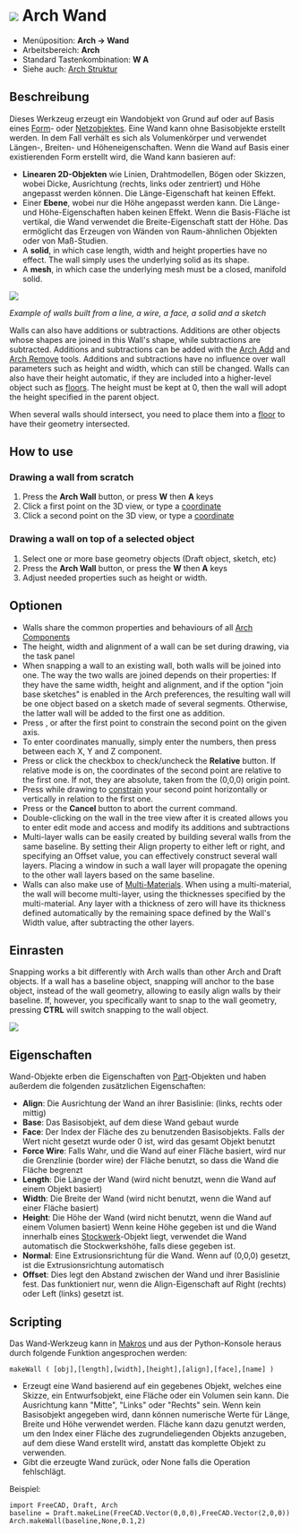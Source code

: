 # ![](images/Arch_Wall.svg) Arch Wand

- Menüposition: **Arch → Wand**
- Arbeitsbereich: **Arch**
- Standard Tastenkombination: **W A**
- Siehe auch: [Arch Struktur](Arch_Structure)

## Beschreibung

Dieses Werkzeug erzeugt ein Wandobjekt von Grund auf oder auf Basis eines [Form](Part_Module)- oder [Netzobjektes](Mesh_Module). Eine Wand kann ohne Basisobjekte erstellt werden. In dem Fall verhält es sich als Volumenkörper und verwendet Längen-, Breiten- und Höheneigenschaften. Wenn die Wand auf Basis einer existierenden Form erstellt wird, die Wand kann basieren auf:

- **Linearen 2D-Objekten** wie Linien, Drahtmodellen, Bögen oder Skizzen, wobei Dicke, Ausrichtung (rechts, links oder zentriert) und Höhe angepasst werden können. Die Länge-Eigenschaft hat keinen Effekt.
- Einer **Ebene**, wobei nur die Höhe angepasst werden kann. Die Länge- und Höhe-Eigenschaften haben keinen Effekt. Wenn die Basis-Fläche ist vertikal, die Wand verwendet die Breite-Eigenschaft statt der Höhe. Das ermöglicht das Erzeugen von Wänden von Raum-ähnlichen Objekten oder von Maß-Studien.
- A **solid**, in which case length, width and height properties have no effect. The wall simply uses the underlying solid as its shape.
- A **mesh**, in which case the underlying mesh must be a closed, manifold solid.

![](images/Arch_Wall_example.jpg)

*Example of walls built from a line, a wire, a face, a solid and a sketch*

Walls can also have additions or subtractions. Additions are other objects whose shapes are joined in this Wall's shape, while subtractions are subtracted. Additions and subtractions can be added with the [Arch Add](Arch_Add) and [Arch Remove](Arch_Remove) tools. Additions and subtractions have no influence over wall parameters such as height and width, which can still be changed. Walls can also have their height automatic, if they are included into a higher-level object such as [floors](Arch_Floor "wikilink"). The height must be kept at 0, then the wall will adopt the height specified in the parent object.

When several walls should intersect, you need to place them into a [floor](Arch_Floor "wikilink") to have their geometry intersected.

## How to use

### Drawing a wall from scratch

1. Press the **Arch Wall** button, or press **W** then **A** keys
2. Click a first point on the 3D view, or type a [coordinate](Draft_Coordinates "wikilink")
3. Click a second point on the 3D view, or type a [coordinate](Draft_Coordinates "wikilink")

### Drawing a wall on top of a selected object

1. Select one or more base geometry objects (Draft object, sketch, etc)
2. Press the **Arch Wall** button, or press the **W** then **A** keys
3. Adjust needed properties such as height or width.

## Optionen

- Walls share the common properties and behaviours of all [Arch Components](Arch_Component "wikilink")
- The height, width and alignment of a wall can be set during drawing, via the task panel
- When snapping a wall to an existing wall, both walls will be joined into one. The way the two walls are joined depends on their properties: If they have the same width, height and alignment, and if the option "join base sketches" is enabled in the Arch preferences, the resulting wall will be one object based on a sketch made of several segments. Otherwise, the latter wall will be added to the first one as addition.
- Press , or after the first point to constrain the second point on the given axis.
- To enter coordinates manually, simply enter the numbers, then press between each X, Y and Z component.
- Press or click the checkbox to check/uncheck the **Relative** button. If relative mode is on, the coordinates of the second point are relative to the first one. If not, they are absolute, taken from the (0,0,0) origin point.
- Press while drawing to [constrain](Draft_Constrain "wikilink") your second point horizontally or vertically in relation to the first one.
- Press or the **Cancel** button to abort the current command.
- Double-clicking on the wall in the tree view after it is created allows you to enter edit mode and access and modify its additions and subtractions
- Multi-layer walls can be easily created by building several walls from the same baseline. By setting their Align property to either left or right, and specifying an Offset value, you can effectively construct several wall layers. Placing a window in such a wall layer will propagate the opening to the other wall layers based on the same baseline.
- Walls can also make use of [Multi-Materials](Arch_MultiMaterial "wikilink"). When using a multi-material, the wall will become multi-layer, using the thicknesses specified by the multi-material. Any layer with a thickness of zero will have its thickness defined automatically by the remaining space defined by the Wall's Width value, after subtracting the other layers.

## Einrasten

Snapping works a bit differently with Arch walls than other Arch and Draft objects. If a wall has a baseline object, snapping will anchor to the base object, instead of the wall geometry, allowing to easily align walls by their baseline. If, however, you specifically want to snap to the wall geometry, pressing **CTRL** will switch snapping to the wall object.

![](images/Arch_wall_snap.jpg)

## Eigenschaften

Wand-Objekte erben die Eigenschaften von [Part](Part_Module "wikilink")-Objekten und haben außerdem die folgenden zusätzlichen Eigenschaften:

- **Align**: Die Ausrichtung der Wand an ihrer Basislinie: (links, rechts oder mittig)
- **Base**: Das Basisobjekt, auf dem diese Wand gebaut wurde
- **Face**: Der Index der Fläche des zu benutzenden Basisobjekts. Falls der Wert nicht gesetzt wurde oder 0 ist, wird das gesamt Objekt benutzt
- **Force Wire**: Falls Wahr, und die Wand auf einer Fläche basiert, wird nur die Grenzlinie (border wire) der Fläche benutzt, so dass die Wand die Fläche begrenzt
- **Length**: Die Länge der Wand (wird nicht benutzt, wenn die Wand auf einem Objekt basiert)
- **Width**: Die Breite der Wand (wird nicht benutzt, wenn die Wand auf einer Fläche basiert)
- **Height**: Die Höhe der Wand (wird nicht benutzt, wenn die Wand auf einem Volumen basiert) Wenn keine Höhe gegeben ist und die Wand innerhalb eines [Stockwerk](Arch_Floor "wikilink")-Objekt liegt, verwendet die Wand automatisch die Stockwerkshöhe, falls diese gegeben ist.
- **Normal**: Eine Extrusionsrichtung für die Wand. Wenn auf (0,0,0) gesetzt, ist die Extrusionsrichtung automatisch
- **Offset**: Dies legt den Abstand zwischen der Wand und ihrer Basislinie fest. Das funktioniert nur, wenn die Align-Eigenschaft auf Right (rechts) oder Left (links) gesetzt ist.

## Scripting

Das Wand-Werkzeug kann in [Makros](macros "wikilink") und aus der Python-Konsole heraus durch folgende Funktion angesprochen werden:

    makeWall ( [obj],[length],[width],[height],[align],[face],[name] ) 
    

- Erzeugt eine Wand basierend auf ein gegebenes Objekt, welches eine Skizze, ein Entwurfsobjekt, eine Fläche oder ein Volumen sein kann. Die Ausrichtung kann "Mitte", "Links" oder "Rechts" sein. Wenn kein Basisobjekt angegeben wird, dann können numerische Werte für Länge, Breite und Höhe verwendet werden. Fläche kann dazu genutzt werden, um den Index einer Fläche des zugrundeliegenden Objekts anzugeben, auf dem diese Wand erstellt wird, anstatt das komplette Objekt zu verwenden.
- Gibt die erzeugte Wand zurück, oder None falls die Operation fehlschlägt.

Beispiel:

    import FreeCAD, Draft, Arch
    baseline = Draft.makeLine(FreeCAD.Vector(0,0,0),FreeCAD.Vector(2,0,0))
    Arch.makeWall(baseline,None,0.1,2)
